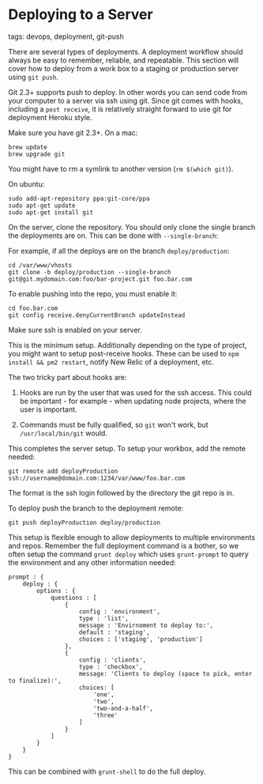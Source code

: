 # Deploying to a Server

tags: devops, deployment, git-push

There are several types of deployments. A deployment workflow should always be
easy to remember, reliable, and repeatable. This section will cover how to deploy
from a work box to a staging or production server using `git push`.

Git 2.3+ supports push to deploy. In other words you can send code from your
computer to a server via ssh using git. Since git comes with hooks, including a
`post receive`, it is relatively straight forward to use git for deployment Heroku style.

Make sure you have git 2.3+. On a mac:

```
brew update
brew upgrade git
```

You might have to rm a symlink to another version (`rm $(which git)`).

On ubuntu:

```
sudo add-apt-repository ppa:git-core/ppa
sudo apt-get update
sudo apt-get install git
```

On the server, clone the repository. You should only clone the single branch the
deployments are on. This can be done with `--single-branch`:

For example, if all the deploys are on the branch `deploy/production`:

```
cd /var/www/vhosts
git clone -b deploy/production --single-branch git@git.mydomain.com:foo/bar-project.git foo.bar.com
```

To enable pushing into the repo, you must enable it:

```
cd foo.bar.com
git config receive.denyCurrentBranch updateInstead
```

Make sure ssh is enabled on your server.

This is the minimum setup. Additionally depending on the type of project, you
might want to setup post-receive hooks. These can be used to `npm install && pm2 restart`,
notify New Relic of a deployment, etc.

The two tricky part about hooks are:

1. Hooks are run by the user that was used for the ssh access. This could be important - for example - when updating node projects, where the user is important.

1. Commands must be fully qualified, so `git` won't work, but `/usr/local/bin/git` would.

This completes the server setup. To setup your workbox, add the remote needed:

```
git remote add deployProduction ssh://username@domain.com:1234/var/www/foo.bar.com
```

The format is the ssh login followed by the directory the git repo is in.

To deploy push the branch to the deployment remote:

```
git push deployProduction deploy/production
```

This setup is flexible enough to allow deployments to multiple environments and repos.
Remember the full deployment command is a bother, so we often setup the command
`grunt deploy` which uses `grunt-prompt` to query the environment and any other information
needed:

```
prompt : {
    deploy : {
        options : {
            questions : [
                {
                    config : 'environment',
                    type : 'list',
                    message : 'Envirnoment to deploy to:',
                    default : 'staging',
                    choices : ['staging', 'production']
                },
                {
                    config : 'clients',
                    type : 'checkbox',
                    message: 'Clients to deploy (space to pick, enter to finalize):',
                    choices: [
                        'one',
                        'two',
                        'two-and-a-half',
                        'three'
                    ]
                }
            ]
        }
    }
}
```

This can be combined with `grunt-shell` to do the full deploy.
